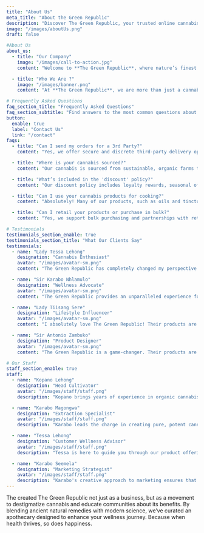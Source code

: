 ```yaml
---
title: "About Us"
meta_title: "About the Green Republic"
description: "Discover The Green Republic, your trusted online cannabis apothecary. We combine natural remedies and modern science to elevate wellness through premium cannabis products."
image: "/images/aboutUs.png"
draft: false

#About Us
about_us:
  - title: "Our Company"
    image: "/images/call-to-action.jpg"
    content: "Welcome to **The Green Republic**, where nature’s finest meets modern wellness innovation. As your premier online cannabis apothecary, we specialize in delivering a thoughtfully curated selection of cannabis products crafted to enhance your lifestyle. Our mission is simple: to harness the therapeutic potential of cannabis and make it accessible to everyone seeking balance, health, and happiness.<br/><br/> At **The Green Republic**, we prioritize quality, sustainability, and education. Each product we offer is a testament to our commitment to excellence, sourced from trusted growers who share our passion for purity and innovation. Whether you're seeking relaxation, pain relief, or a little inspiration, our apothecary offers something unique for everyone. Let us guide you on your journey to a brighter, healthier you—one exceptional cannabis product at a time."

  - title: "Who We Are ?"
    image: "/images/banner.png"
    content: "At **The Green Republic**, we are more than just a cannabis provider; we are a community of enthusiasts, advocates, and wellness seekers dedicated to redefining how people perceive and experience cannabis. Founded with a vision to destigmatize cannabis and celebrate its countless benefits, we’ve created a platform where science meets nature, offering products that transform lives.<br/><br/> Our approach is holistic, combining knowledge with compassion to help you find the perfect solutions tailored to your needs. From CBD oils and THC edibles to flower strains and wellness products, we ensure that everything we offer meets the highest standards of safety and effectiveness. Our team is here to empower and educate you, creating a trusted space where you can confidently explore cannabis. At **The Green Republic**, wellness isn’t just a goal—it’s a way of life."

# Frequently Asked Questions
faq_section_title: "Frequently Asked Questions"
faq_section_subtitle: "Find answers to the most common questions about our premium cannabis products and services."
button:
  enable: true
  label: "Contact Us"
  link: "/contact"
faqs:
  - title: "Can I send my orders for a 3rd Party?"
    content: "Yes, we offer secure and discrete third-party delivery options. Whether it's a gift or a delivery to a different address, **The Green Republic** ensures seamless and reliable service."

  - title: "Where is your cannabis sourced?"
    content: "Our cannabis is sourced from sustainable, organic farms that uphold the highest standards of cultivation. We partner with growers who share our commitment to quality and environmental stewardship."

  - title: "What’s included in the 'discount' policy?"
    content: "Our discount policy includes loyalty rewards, seasonal offers, and referral benefits. Stay connected with us to enjoy exclusive savings on your favorite products."

  - title: "Can I use your cannabis products for cooking?"
    content: "Absolutely! Many of our products, such as oils and tinctures, are perfect for cooking or baking. Discover new ways to incorporate cannabis into your culinary creations."

  - title: "Can I retail your products or purchase in bulk?"
    content: "Yes, we support bulk purchasing and partnerships with retailers. Contact us for more details about wholesale opportunities with **The Green Republic**."

# Testimonials
testimonials_section_enable: true
testimonials_section_title: "What Our Clients Say"
testimonials:
  - name: "Lady Tessa Lehong"
    designation: "Cannabis Enthusiast"
    avatar: "/images/avatar-sm.png"
    content: "The Green Republic has completely changed my perspective on cannabis. Their products are high-quality, and their customer service is outstanding. I’ve never felt more confident in my purchases!"

  - name: "Sir Karabo Nhlamulo"
    designation: "Wellness Advocate"
    avatar: "/images/avatar-sm.png"
    content: "The Green Republic provides an unparalleled experience for anyone exploring cannabis. Their transparency, quality assurance, and product variety make them a trusted choice for holistic health solutions."

  - name: "Lady Tiisang Sere"
    designation: "Lifestyle Influencer"
    avatar: "/images/avatar-sm.png"
    content: "I absolutely love The Green Republic! Their products are consistently effective, and their commitment to education and sustainability sets them apart from others in the market."

  - name: "Sir Antonio Zambuko"
    designation: "Product Designer"
    avatar: "/images/avatar-sm.png"
    content: "The Green Republic is a game-changer. Their products are thoughtfully curated, and their mission aligns perfectly with my values. Highly recommend their apothecary for anyone seeking quality cannabis."

# Our Staff
staff_section_enable: true
staff:
  - name: "Kopano Lehong"
    designation: "Head Cultivator"
    avatar: "/images/staff/staff.png"
    description: "Kopano brings years of experience in organic cannabis cultivation, ensuring that every plant is grown to perfection and meets our high standards."

  - name: "Karabo Magongwa"
    designation: "Extraction Specialist"
    avatar: "/images/staff/staff.png"
    description: "Karabo leads the charge in creating pure, potent cannabis extracts, utilizing cutting-edge technology to deliver superior quality."

  - name: "Tessa Lehong"
    designation: "Customer Wellness Advisor"
    avatar: "/images/staff/staff.png"
    description: "Tessa is here to guide you through our product offerings, providing personalized recommendations based on your unique needs and goals."

  - name: "Karabo Seemela"
    designation: "Marketing Strategist"
    avatar: "/images/staff/staff.png"
    description: "Karabo's creative approach to marketing ensures that The Green Republic’s story and values resonate with every customer."
---
```


The created The Green Republic not just as a business, but as a movement to destigmatize cannabis and educate communities about its benefits. By blending ancient natural remedies with modern science, we’ve curated an apothecary designed to enhance your wellness journey. Because when health thrives, so does happiness.
